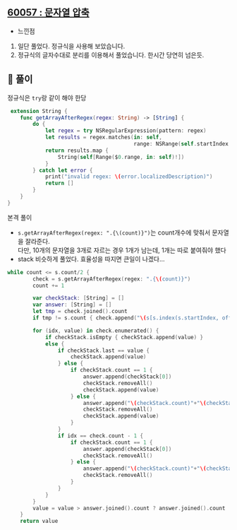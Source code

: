 ## [60057 : 문자열 압축](https://programmers.co.kr/learn/courses/30/lessons/60057)

- 느낀점

1. 일단 풀었다. 정규식을 사용해 보았습니다.
2. 정규식의 글자수대로 분리를 이용해서 풀었습니다. 한시간 당연히 넘은듯.

## 📌 풀이

정규식은 `try`랑 같이 해야 한당

```swift
 extension String {
    func getArrayAfterRegex(regex: String) -> [String] {
        do {
            let regex = try NSRegularExpression(pattern: regex)
            let results = regex.matches(in: self,
                                        range: NSRange(self.startIndex..<self.endIndex, in: self))
            return results.map {
                String(self[Range($0.range, in: self)!])
            }
        } catch let error {
            print("invalid regex: \(error.localizedDescription)")
            return []
        }
    }
}
```

본격 풀이

- `s.getArrayAfterRegex(regex: ".{\(count)}")`는 count개수에 맞춰서 문자열을 잘라준다. </br>
  다만, 10개의 문자열을 3개로 자르는 경우 1개가 남는데, 1개는 따로 붙여줘야 했다
- stack 비슷하게 풀었다. 효율성을 따지면 큰일이 나겠다...

```swift
while count <= s.count/2 {
        check = s.getArrayAfterRegex(regex: ".{\(count)}")
        count += 1

        var checkStack: [String] = []
        var answer: [String] = []
        let tmp = check.joined().count
        if tmp != s.count { check.append("\(s[s.index(s.startIndex, offsetBy: tmp)...])") }

        for (idx, value) in check.enumerated() {
            if checkStack.isEmpty { checkStack.append(value) }
            else {
                if checkStack.last == value {
                    checkStack.append(value)
                } else {
                    if checkStack.count == 1 {
                        answer.append(checkStack[0])
                        checkStack.removeAll()
                        checkStack.append(value)
                    } else {
                        answer.append("\(checkStack.count)"+"\(checkStack[0])")
                        checkStack.removeAll()
                        checkStack.append(value)
                    }
                }
                if idx == check.count - 1 {
                    if checkStack.count == 1 {
                        answer.append(checkStack[0])
                        checkStack.removeAll()
                    } else {
                        answer.append("\(checkStack.count)"+"\(checkStack[0])")
                        checkStack.removeAll()
                    }
                }
            }
        }
        value = value > answer.joined().count ? answer.joined().count : value
    }
    return value
```
